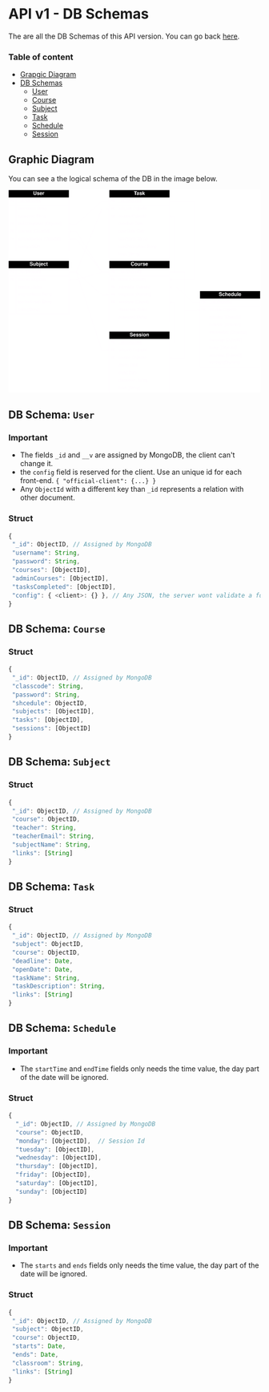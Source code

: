 # API v1 - DB Schemas

The are all the DB Schemas of this API version. You can go back [here](../README.md).

### Table of content

- [Grapgic Diagram](#grapgic-diagram)
- [DB Schemas](#db-schema-user)
  - [User](#db-schema-user)
  - [Course](#db-schema-course)
  - [Subject](#db-schema-subject)
  - [Task](#db-schema-task)
  - [Schedule](#db-schema-schedule)
  - [Session](#db-schema-session)



## Graphic Diagram

You can see a the logical schema of the DB in the image below. 

![Diagram](./APIv1%20DB%20-%20Logical%20Schema.png)



## DB Schema: `User`

### Important

- The fields `_id` and `__v` are assigned by MongoDB, the client can't change it.
- the `config` field is reserved for the client. Use an unique id for each front-end. `{ "official-client": {...} }`
- Any `ObjectId` with a different key than `_id` represents a relation with other document.

### Struct

```javascript
{
 "_id": ObjectID, // Assigned by MongoDB
 "username": String,
 "password": String,
 "courses": [ObjectID],
 "adminCourses": [ObjectID],
 "tasksCompleted": [ObjectID],
 "config": { <client>: {} }, // Any JSON, the server wont validate a format, you can put anything you need.
}
```




## DB Schema: `Course`

### Struct

```javascript
{
 "_id": ObjectID, // Assigned by MongoDB
 "classcode": String,
 "password": String,
 "shcedule": ObjectID,
 "subjects": [ObjectID],
 "tasks": [ObjectID],
 "sessions": [ObjectID]
}
```



## DB Schema: `Subject`

### Struct

```javascript
{
 "_id": ObjectID, // Assigned by MongoDB
 "course": ObjectID,
 "teacher": String,
 "teacherEmail": String,
 "subjectName": String,
 "links": [String]
}
```



## DB Schema: `Task`

### Struct

```javascript
{
 "_id": ObjectID, // Assigned by MongoDB
 "subject": ObjectID,
 "course": ObjectID,
 "deadline": Date,
 "openDate": Date,
 "taskName": String,
 "taskDescription": String,
 "links": [String]
}
```



## DB Schema: `Schedule`

### Important

- The `startTime` and `endTime` fields only needs the time value, the day part of the date will be ignored.

### Struct

```javascript
{
  "_id": ObjectID, // Assigned by MongoDB
  "course": ObjectID,
  "monday": [ObjectID],  // Session Id
  "tuesday": [ObjectID],
  "wednesday": [ObjectID],
  "thursday": [ObjectID],
  "friday": [ObjectID],
  "saturday": [ObjectID],
  "sunday": [ObjectID]
}
```



## DB Schema: `Session`

### Important

- The `starts` and `ends` fields only needs the time value, the day part of the date will be ignored.

### Struct

```javascript
{
 "_id": ObjectID, // Assigned by MongoDB
 "subject": ObjectID,
 "course": ObjectID,
 "starts": Date,
 "ends": Date,
 "classroom": String,
 "links": [String]
}
```